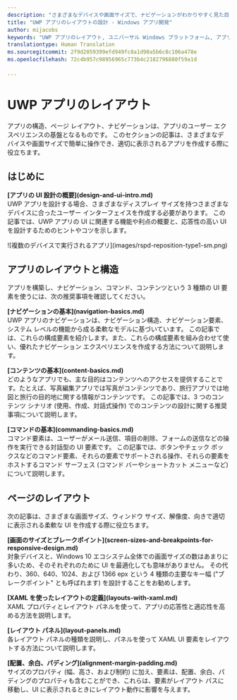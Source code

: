 ```yaml
---
description: "さまざまなデバイスや画面サイズで、ナビゲーションがわかりやすく見た目にも優れた UWP アプリを設計およびコーディングする方法について説明します。"
title: "UWP アプリのレイアウトの設計 - Windows アプリ開発"
author: mijacobs
keywords: "UWP アプリのレイアウト, ユニバーサル Windows プラットフォーム, アプリの設計, インターフェイス"
translationtype: Human Translation
ms.sourcegitcommit: 2f9d2059399efd949fc8a1d90a5b6c8c106a478e
ms.openlocfilehash: 72c4b957c98956965c773b4c2182796880f59a1d

---
```

# UWP アプリのレイアウト
<link rel="stylesheet" href="https://az835927.vo.msecnd.net/sites/uwp/Resources/css/custom.css"> 


アプリの構造、ページ レイアウト、ナビゲーションは、アプリのユーザー エクスペリエンスの基盤となるものです。 このセクションの記事は、さまざまなデバイスや画面サイズで簡単に操作でき、適切に表示されるアプリを作成する際に役立ちます。

## はじめに

<div class="side-by-side">
<div class="side-by-side-content">
  <div class="side-by-side-content-left">
  <p><b>[アプリの UI 設計の概要](design-and-ui-intro.md)</b><br />
UWP アプリを設計する場合、さまざまなディスプレイ サイズを持つさまざまなデバイスに合ったユーザー インターフェイスを作成する必要があります。 この記事では、UWP アプリの UI に関連する機能や利点の概要と、応答性の高い UI を設計するためのヒントやコツを示します。 </p>
  </div>
  <div class="side-by-side-content-right">
    ![複数のデバイスで実行されるアプリ](images/rspd-reposition-type1-sm.png)
  </div>
</div>
</div>

## アプリのレイアウトと構造
アプリを構築し、ナビゲーション、コマンド、コンテンツという 3 種類の UI 要素を使うには、次の推奨事項を確認してください。

<div class="side-by-side">
<div class="side-by-side-content">
  <div class="side-by-side-content-left">
<p>
<b>[ナビゲーションの基本](navigation-basics.md)</b><br/>
UWP アプリのナビゲーションは、ナビゲーション構造、ナビゲーション要素、システム レベルの機能から成る柔軟なモデルに基づいています。 この記事では、これらの構成要素を紹介します。また、これらの構成要素を組み合わせて使い、優れたナビゲーション エクスペリエンスを作成する方法について説明します。
</p>
<p>
<b>[コンテンツの基本](content-basics.md)</b><br/>
どのようなアプリでも、主な目的はコンテンツへのアクセスを提供することです。たとえば、写真編集アプリでは写真がコンテンツであり、旅行アプリでは地図と旅行の目的地に関する情報がコンテンツです。 この記事では、3 つのコンテンツ シナリオ (使用、作成、対話式操作) でのコンテンツの設計に関する推奨事項について説明します。
</p> 
  </div>
  <div class="side-by-side-content-right">
<p><b>[コマンドの基本](commanding-basics.md)</b> <br />
コマンド要素は、ユーザーがメール送信、項目の削除、フォームの送信などの操作を実行できる対話型の UI 要素です。 この記事では、ボタンやチェック ボックスなどのコマンド要素、それらの要素でサポートされる操作、それらの要素をホストするコマンド サーフェス (コマンド バーやショートカット メニューなど) について説明します。</p>
  </div>
</div>
</div>

## ページのレイアウト 
次の記事は、さまざまな画面サイズ、ウィンドウ サイズ、解像度、向きで適切に表示される柔軟な UI を作成する際に役立ちます。 


<div class="side-by-side">
<div class="side-by-side-content">
  <div class="side-by-side-content-left">
   <p><b>[画面のサイズとブレークポイント](screen-sizes-and-breakpoints-for-responsive-design.md)</b><br/>
対象デバイスと、Windows 10 エコシステム全体での画面サイズの数はあまりに多いため、そのそれぞれのために UI を最適化しても意味がありません。 その代わり、360、640、1024、および 1366 epx という 4 種類の主要なキー幅 ("ブレークポイント" とも呼ばれます) を設計することをお勧めします。</p>
  </div>
  <div class="side-by-side-content-right">
 <p><b>[XAML を使ったレイアウトの定義](layouts-with-xaml.md)</b> <br/>
XAML プロパティとレイアウト パネルを使って、アプリの応答性と適応性を高める方法を説明します。</p>
  </div>
</div>
</div>
<div class="side-by-side">
<div class="side-by-side-content">
  <div class="side-by-side-content-left">
   <p><b>[レイアウト パネル](layout-panels.md)</b> <br />
各レイアウト パネルの種類を説明し、パネルを使って XAML UI 要素をレイアウトする方法について説明します。</p>
  </div>
  <div class="side-by-side-content-right">
 <p><b>[配置、余白、パディング](alignment-margin-padding.md)</b> <br />
サイズのプロパティ (幅、高さ、および制約) に加え、要素は、配置、余白、パディングのプロパティも含むことができ、これらは、要素がレイアウト パスに移動し、UI に表示されるときにレイアウト動作に影響を与えます。</p> 
  </div>
</div>
</div>





<!--HONumber=Aug16_HO5-->


